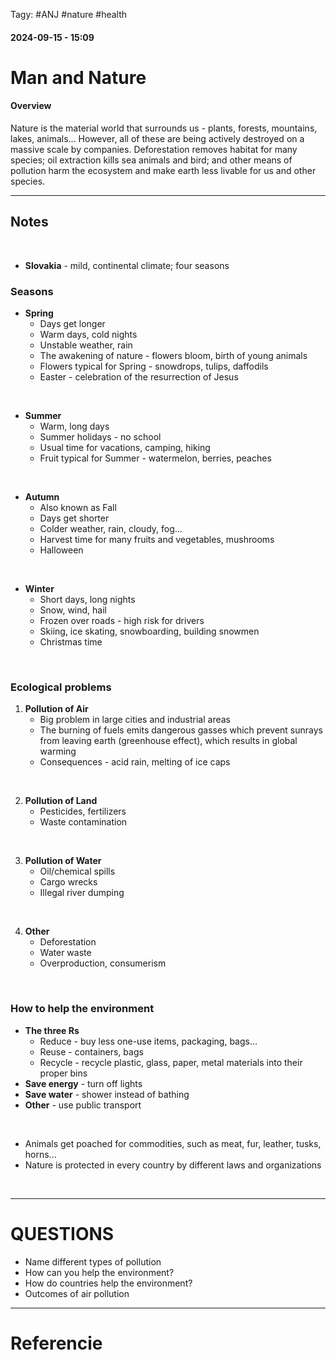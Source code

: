  Tagy: #ANJ #nature #health 
#### 2024-09-15 - 15:09

# Man and Nature

#### Overview
Nature is the material world that surrounds us - plants, forests, mountains, lakes, animals... However, all of these are being actively destroyed on a massive scale by companies. Deforestation removes habitat for many species; oil extraction kills sea animals and bird; and other means of pollution harm the ecosystem and make earth less livable for us and other species.

****

## Notes

<br>

- **Slovakia** - mild, continental climate; four seasons

### **Seasons**

- **Spring**
	- Days get longer
	- Warm days, cold nights
	- Unstable weather, rain
	- The awakening of nature - flowers bloom, birth of young animals
	- Flowers typical for Spring - snowdrops, tulips, daffodils
	- Easter - celebration of the resurrection of Jesus

<br>


- **Summer**
	- Warm, long days
	- Summer holidays - no school 
	- Usual time for vacations, camping, hiking
	- Fruit typical for Summer - watermelon, berries, peaches

<br>

- **Autumn**
	- Also known as Fall
	- Days get shorter
	- Colder weather, rain, cloudy, fog...
	- Harvest time for many fruits and vegetables, mushrooms
	- Halloween

<br>

- **Winter**
	- Short days, long nights
	- Snow, wind, hail
	- Frozen over roads - high risk for drivers
	- Skiing, ice skating, snowboarding, building snowmen
	- Christmas time

<br>

### **Ecological problems**
1. **Pollution of Air** 
	- Big problem in large cities and industrial areas
	- The burning of fuels emits dangerous gasses which prevent sunrays from leaving earth (greenhouse effect), which results in global warming
	- Consequences - acid rain, melting of ice caps

<br>

2. **Pollution of Land**
	- Pesticides, fertilizers
	- Waste contamination

<br>

3. **Pollution of Water**
	- Oil/chemical spills
	- Cargo wrecks
	- Illegal river dumping

<br>

4. **Other**
	- Deforestation
	- Water waste
	- Overproduction, consumerism

<br>

### **How to help the environment**
- **The three Rs**
	- Reduce - buy less one-use items, packaging, bags...
	- Reuse - containers, bags
	- Recycle - recycle plastic, glass, paper, metal materials into their proper bins
- **Save energy** - turn off lights
- **Save water** - shower instead of bathing
- **Other** - use public transport

<br>

- Animals get poached for commodities, such as meat, fur, leather, tusks, horns...
- Nature is protected in every country by different laws and organizations

<br>

****

# QUESTIONS
- Name different types of pollution
- How can you help the environment?
- How do countries help the environment?
- Outcomes of air pollution

****

# Referencie